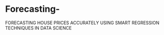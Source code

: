 # Forecasting-
FORECASTING HOUSE PRICES ACCURATELY USING SMART REGRESSION TECHNIQUES IN DATA SCIENCE
